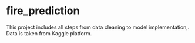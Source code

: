 # fire_prediction
This project includes all steps from data cleaning to model implementation,.
Data is taken from Kaggle platform.
